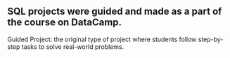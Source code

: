 ## SQL projects were guided and made as a part of the course on DataCamp.

Guided Project: the original type of project where students follow step-by-step tasks to solve real-world problems.
